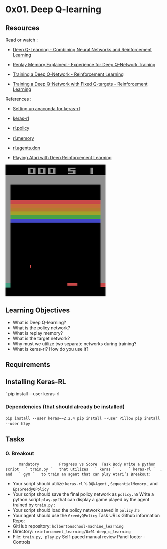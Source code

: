 # 0x01. Deep Q-learning
## Resources
Read or watch :
* [Deep Q-Learning - Combining Neural Networks and Reinforcement Learning](https://intranet.hbtn.io/rltoken/vf8M2yFL9vWcFftBWFG2KQ) 

* [Replay Memory Explained - Experience for Deep Q-Network Training](https://intranet.hbtn.io/rltoken/LciKBr548xY_iD4QkUatNw) 

* [Training a Deep Q-Network - Reinforcement Learning](https://intranet.hbtn.io/rltoken/ZwReaNdr4Ei4GxWr-56oFg) 

* [Training a Deep Q-Network with Fixed Q-targets - Reinforcement Learning](https://intranet.hbtn.io/rltoken/xAP3VzSnw0HLwjrBRn46Xw) 

References :
* [Setting up anaconda for keras-rl](https://intranet.hbtn.io/rltoken/Q8hBeid5HHPA_YToSl5evg) 

* [keras-rl](https://intranet.hbtn.io/rltoken/mSQhyiu7FEaFi_qTft1G2w) 
* [rl.policy](https://github.com/keras-rl/keras-rl/blob/master/rl/policy.py) 

* [rl.memory](https://github.com/keras-rl/keras-rl/blob/master/rl/memory.py) 

* [rl.agents.dqn](https://github.com/keras-rl/keras-rl/blob/master/rl/agents/dqn.py) 


* [Playing Atari with Deep Reinforcement Learning](https://intranet.hbtn.io/rltoken/SekcqEIbg0hxdEvoQSB-kA) 

![gif](./images/atari.gif)

## Learning Objectives
* What is Deep Q-learning?
* What is the policy network?
* What is replay memory?
* What is the target network?
* Why must we utilize two separate networks during training?
* What is keras-rl? How do you use it?
## Requirements
## Installing Keras-RL
 ` pip install --user keras-rl
### Dependencies (that should already be installed)
 ` pip install --user keras==2.2.4
pip install --user Pillow
pip install --user h5py
 ` 
## Tasks
### 0. Breakout
          mandatory         Progress vs Score  Task Body Write a python script   ` train.py `   that utilizes   ` keras `  ,   ` keras-rl `  , and   ` gym `   to train an agent that can play Atari’s Breakout:
* Your script should utilize  ` keras-rl ` ‘s  ` DQNAgent ` ,  ` SequentialMemory ` , and  ` EpsGreedyQPolicy ` 
* Your script should save the final policy network as  ` policy.h5 ` 
Write a python script   ` play.py `   that can display a game played by the agent trained by   ` train.py `  :
* Your script should load the policy network saved in  ` policy.h5 ` 
* Your agent should use the  ` GreedyQPolicy ` 
 Task URLs  Github information Repo:
* GitHub repository:  ` holbertonschool-machine_learning ` 
* Directory:  ` reinforcement_learning/0x01-deep_q_learning ` 
* File:  ` train.py, play.py ` 
 Self-paced manual review  Panel footer - Controls 
